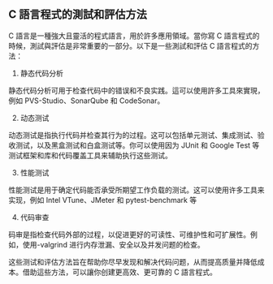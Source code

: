 ## C 語言程式的測試和評估方法

C 語言是一種強大且靈活的程式語言，用於許多應用領域。當你寫 C 語言程式的時候，測試與評估是非常重要的一部分。以下是一些測試和評估 C 語言程式的方法：

1. 静态代码分析

静态代码分析可用于检查代码中的错误和不良实践。這可以使用許多工具來實現，例如 PVS-Studio、SonarQube 和 CodeSonar。

2. 动态测试

动态测试是指执行代码并检查其行为的过程。这可以包括单元测试、集成测试、验收测试，以及黑盒测试和白盒测试等。你可以使用因为 JUnit 和 Google Test 等测试框架和库和代码覆盖工具来辅助执行这些测试。

3. 性能测试

性能测试是用于确定代码能否承受所期望工作负载的测试。这可以使用许多工具来实现，例如 Intel VTune、JMeter 和 pytest-benchmark 等

4. 代码审查

码审是指检查代码外部的过程，以促进更好的可读性、可维护性和可扩展性。例如，使用-valgrind 进行内存泄漏、安全以及并发问题的检查。

这些测试和评估方法旨在帮助你尽早发现和解决代码问题，从而提高质量并降低成本。借助這些方法，可以讓你创建更高效、更可靠的 C 語言程式。